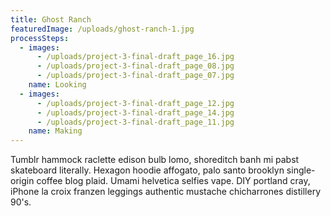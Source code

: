 ```yaml
---
title: Ghost Ranch
featuredImage: /uploads/ghost-ranch-1.jpg
processSteps:
  - images:
      - /uploads/project-3-final-draft_page_16.jpg
      - /uploads/project-3-final-draft_page_08.jpg
      - /uploads/project-3-final-draft_page_07.jpg
    name: Looking
  - images:
      - /uploads/project-3-final-draft_page_12.jpg
      - /uploads/project-3-final-draft_page_14.jpg
      - /uploads/project-3-final-draft_page_11.jpg
    name: Making
---
```

Tumblr hammock raclette edison bulb lomo, shoreditch banh mi pabst skateboard literally. Hexagon hoodie affogato, palo santo brooklyn single-origin coffee blog plaid. Umami helvetica selfies vape. DIY portland cray, iPhone la croix franzen leggings authentic mustache chicharrones distillery 90's.

